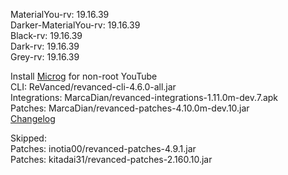 MaterialYou-rv: 19.16.39  
Darker-MaterialYou-rv: 19.16.39  
Black-rv: 19.16.39  
Dark-rv: 19.16.39  
Grey-rv: 19.16.39  

Install [Microg](https://github.com/ReVanced/GmsCore/releases) for non-root YouTube  
CLI: ReVanced/revanced-cli-4.6.0-all.jar  
Integrations: MarcaDian/revanced-integrations-1.11.0m-dev.7.apk  
Patches: MarcaDian/revanced-patches-4.10.0m-dev.10.jar  
[Changelog](https://github.com/MarcaDian/revanced-patches/releases/tag/v4.10.0m-dev.10)  

Skipped:  
Patches: inotia00/revanced-patches-4.9.1.jar  
Patches: kitadai31/revanced-patches-2.160.10.jar    

